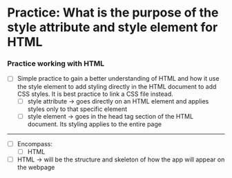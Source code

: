 # Practice: What is the purpose of the style attribute and style element for HTML

### Practice working with HTML

- [ ] Simple practice to gain a better understanding of HTML and how it use the style element to add styling directly in the HTML document to add CSS styles. It is best practice to link a CSS file instead.
    - [ ] style attribute -> goes directly on an HTML element and applies styles only to that specific element
    - [ ] style element -> goes in the head tag section of the HTML document. Its styling applies to the entire page
---
- [ ] Encompass:
  - [ ] HTML
- [ ] HTML → will be the structure and skeleton of how the app will appear on the webpage